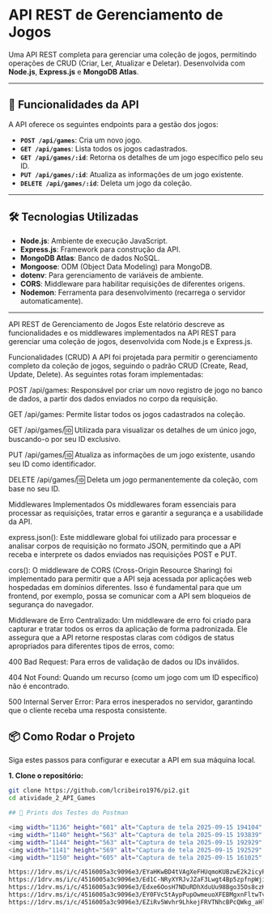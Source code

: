 # API REST de Gerenciamento de Jogos

Uma API REST completa para gerenciar uma coleção de jogos, permitindo operações de CRUD (Criar, Ler, Atualizar e Deletar). Desenvolvida com **Node.js**, **Express.js** e **MongoDB Atlas**.

---

## 🚀 Funcionalidades da API

A API oferece os seguintes endpoints para a gestão dos jogos:

- **`POST /api/games`**: Cria um novo jogo.
- **`GET /api/games`**: Lista todos os jogos cadastrados.
- **`GET /api/games/:id`**: Retorna os detalhes de um jogo específico pelo seu ID.
- **`PUT /api/games/:id`**: Atualiza as informações de um jogo existente.
- **`DELETE /api/games/:id`**: Deleta um jogo da coleção.

---

## 🛠️ Tecnologias Utilizadas

- **Node.js**: Ambiente de execução JavaScript.
- **Express.js**: Framework para construção da API.
- **MongoDB Atlas**: Banco de dados NoSQL.
- **Mongoose**: ODM (Object Data Modeling) para MongoDB.
- **dotenv**: Para gerenciamento de variáveis de ambiente.
- **CORS**: Middleware para habilitar requisições de diferentes origens.
- **Nodemon**: Ferramenta para desenvolvimento (recarrega o servidor automaticamente).

---
API REST de Gerenciamento de Jogos
Este relatório descreve as funcionalidades e os middlewares implementados na API REST para gerenciar uma coleção de jogos, desenvolvida com Node.js e Express.js.

Funcionalidades (CRUD)
A API foi projetada para permitir o gerenciamento completo da coleção de jogos, seguindo o padrão CRUD (Create, Read, Update, Delete). As seguintes rotas foram implementadas:

POST /api/games: Responsável por criar um novo registro de jogo no banco de dados, a partir dos dados enviados no corpo da requisição.

GET /api/games: Permite listar todos os jogos cadastrados na coleção.

GET /api/games/:id: Utilizada para visualizar os detalhes de um único jogo, buscando-o por seu ID exclusivo.

PUT /api/games/:id: Atualiza as informações de um jogo existente, usando seu ID como identificador.

DELETE /api/games/:id: Deleta um jogo permanentemente da coleção, com base no seu ID.

Middlewares Implementados
Os middlewares foram essenciais para processar as requisições, tratar erros e garantir a segurança e a usabilidade da API.

express.json(): Este middleware global foi utilizado para processar e analisar corpos de requisição no formato JSON, permitindo que a API receba e interprete os dados enviados nas requisições POST e PUT.

cors(): O middleware de CORS (Cross-Origin Resource Sharing) foi implementado para permitir que a API seja acessada por aplicações web hospedadas em domínios diferentes. Isso é fundamental para que um frontend, por exemplo, possa se comunicar com a API sem bloqueios de segurança do navegador.

Middleware de Erro Centralizado: Um middleware de erro foi criado para capturar e tratar todos os erros da aplicação de forma padronizada. Ele assegura que a API retorne respostas claras com códigos de status apropriados para diferentes tipos de erros, como:

400 Bad Request: Para erros de validação de dados ou IDs inválidos.

404 Not Found: Quando um recurso (como um jogo com um ID específico) não é encontrado.

500 Internal Server Error: Para erros inesperados no servidor, garantindo que o cliente receba uma resposta consistente.

## 📦 Como Rodar o Projeto

Siga estes passos para configurar e executar a API em sua máquina local.

**1. Clone o repositório:**
```bash
git clone https://github.com/lcribeiro1976/pi2.git
cd atividade_2_API_Games

## 🚀 Prints dos Testes do Postman

<img width="1136" height="601" alt="Captura de tela 2025-09-15 194104" src="https://github.com/user-attachments/assets/01cbe451-3c27-4951-8e93-e1ceb44e7a9a" />
<img width="1140" height="563" alt="Captura de tela 2025-09-15 193839" src="https://github.com/user-attachments/assets/64095993-930f-4dca-a2e6-b783e1a67ea3" />
<img width="1144" height="563" alt="Captura de tela 2025-09-15 192929" src="https://github.com/user-attachments/assets/95fcd872-98c5-44de-8005-4a9431c579af" />
<img width="1141" height="569" alt="Captura de tela 2025-09-15 192529" src="https://github.com/user-attachments/assets/a529a289-282f-4ecc-a514-97e604474912" />
<img width="1150" height="605" alt="Captura de tela 2025-09-15 161025" src="https://github.com/user-attachments/assets/f27b1503-8f4d-461c-8201-d2e941072213" />

https://1drv.ms/i/c/4516005a3c9096e3/EYaHKwBD4tVAgXeFHUqmoKUBzwE2k2icyP9Mtfac_j0_tg?e=wFAzvK
https://1drv.ms/i/c/4516005a3c9096e3/Ed1C-NRyXYRJvJZaF3Lwgt4Bp5zpfnpWjit8kU74nszXJA?e=Vhqvlr
https://1drv.ms/i/c/4516005a3c9096e3/Edxe6OosH7NDuRDhXduUu98Bgo35Os8czK2ZUL0THozsGA?e=2VVu1N
https://1drv.ms/i/c/4516005a3c9096e3/EY0FVc5tAypPupOwmeuoXFEBMgxnFltwTvnD66gTeHwXRA?e=7toCaQ
https://1drv.ms/i/c/4516005a3c9096e3/EZiRv5Wvhr9LhkejFRVTNhcBPcQWkg_aHlVoQv6LvCCf_Q?e=l6RG35
